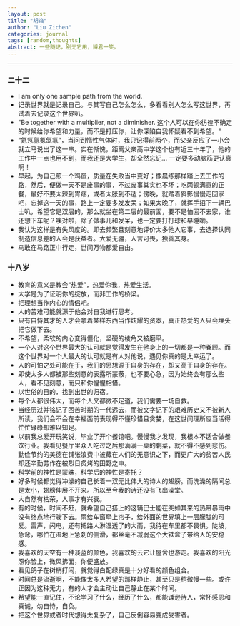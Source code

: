 ```yaml
---
layout: post
title: "胡诌"
author: "Liu Zichen"
categories: journal
tags: [random,thoughts]
abstract: 一些随记，别无它用，博君一笑。
---
```


---
### 二十二
- I am only one sample path from the world.
- 记录世界就是记录自己。与其写自己怎么怎么，多看看别人怎么写这世界，再试着去记录这个世界叭。
- "Be together with a multiplier, not a diminisher. 这个人可以在你彷徨不确定的时候给你希望和力量，而不是打压你，让你深陷自我怀疑看不到希望。"
- “氦氖氩氪氙氡”，当问到惰性气体时，我只记得前两个，而父亲反应了一小会就立马说出了这一串。实在惭愧，距离父亲高中学这个也有近三十年了，他的工作中一点也用不到，而我还是大学生，却全然忘记... 一定要多动脑筋更认真啊！
- 早起，为自己煎一个鸡蛋，质量在失败当中变好；像晨练那样踏上去工作的路，然后，便做一天不是废事的事，不过废事其实也不坏；吃两顿满意的正餐，最好不要太辣到胃疼，或者太胀到不适；傍晚，就踏着斜影慢慢走回家吧，忘掉这一天的事，路上一定要多发发呆；如果太晚了，就挥手招下一辆巴士叭，希望它是双层的，那么就坐在第二层的最前面，要不是怕回不去家，谁还想下车呢？噢对啦，除了做事儿和发呆，也一定要打打球和早睡喲。
- 我认为这样是有失风度的。即去频繁且刻意地评价太多他人它事，去选择认同制造信息差的人会是获益者。大爱无疆，人言可畏，独善其身。
- 鸟敢在马路正中行走，世间万物都爱自由。

### 十八岁
- 教育的意义是教会“热爱”，热爱你我，热爱生活。
- 大学是为了证明你的绽放，而非工作的桥梁。
- 把理想当作内心的情侣吧。
- 人的苦难可能就源于他会对自我进行思考。
- 只有自恃其才的人才会拿着某样东西当作炫耀的资本，真正热爱的人只会埋头把它做下去。
- 不希望，柔软的内心变得僵化，坚硬的棱角又被磨平。
- 一个人对这个世界最大的认可就是觉得发生在他身上的一切都是一种眷顾。而这个世界对一个人最大的认可就是有人对他说，遇见你真的是太幸运了。
- 人的可怕之处可能在于，我们的思想源于自身的存在，却又高于自身的存在。
- 即使太多人都被那些刻意的表露所蒙蔽，也不要心急，因为始终会有那么些人，看不见刻意，而只和你惺惺相惜。
- 以世俗的目的，找到出世的归宿。
- 每个人都很伟大，而每个人又都微不足道，我们需要一场自救。
- 当经历过并铭记了困苦时期的一代远去，而被文字记下的艰难历史又不被新人所读，我们会不会在幸福面前表现得不懂珍惜且贪婪，在这世间理所应当活得忙忙碌碌却难以知足。
- 以前我总爱开玩笑说，毕业了开个餐馆吧。慢慢我才发现，我根本不适合做餐饮行业。我看见餐厅里众人吃过之后那满满一桌的剩菜，就不得不感到悲伤。勤俭节约的美德在铺张浪费中被藏在人们的无意识之下，而更广大的贫苦人民却还辛勤劳作在被烈日炙烤的田野之中。
- 科学前的神性是蒙昧，科学后的神性是寄托？
- 好多时候都觉得冲澡的自己长着一双无比伟大的诗人的翅膀。而洗澡的隔间总是太小，翅膀伸展不开来。所以至今我的诗还没有飞出澡堂。
- 大自然有枯荣，人事才有兴衰。
- 有的时候，时间不赶，就希望自己搭上的这辆巴士能在突如其来的热带暴雨中没有终点地行驶下去。雨给车窗牵上帘子，给外面的世界填上一层朦胧的可爱。雷声，闪电，还有把路人淋湿透了的大雨，我待在车里都不畏惧。陡坡，急弯，哪怕在湿地上急刹的侧滑，都丝毫不减弱这个大铁盒子带给人的安稳感。
- 我喜欢的天空有一种淡蓝的颜色，我喜欢的云它让屋舍也游走。我喜欢的阳光照你脸上，微风拂面，你便盛放。
- 看见鸽子在树梢打闹，就觉得白配绿真是十分好看的颜色组合。
- 时间总是流逝啊，不能像太多人希望的那样静止，甚至只是稍微慢一些。或许正因为这种无力，有的人才会主动让自己静止在某个时间。
- 希望能一直记住，不论学习了什么，经历了什么，都能谦逊待人，常怀感恩和真诚，勿自恃，自负。
- 把这个世界或者时代想得太复杂了，自己反倒容易变成受害者。